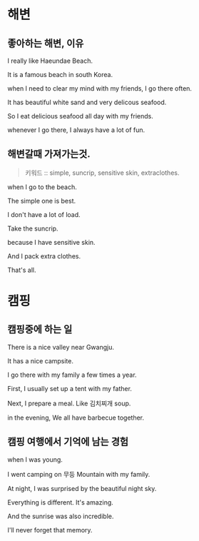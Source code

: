 # 해변

## 좋아하는 해변, 이유

I really like Haeundae Beach.

It is a famous beach in south Korea.

when I need to clear my mind with my friends, I go there often.

It has beautiful white sand and very delicous seafood.

So I eat delicious seafood all day with my friends.

whenever I go there, I always have a lot of fun.


## 해변갈때 가져가는것.

> 키워드 :: simple, suncrip, sensitive skin, extraclothes.

when I go to the beach.

The simple one is best.

I don't have a lot of load.

Take the suncrip.

because I have sensitive skin.

And I pack extra clothes.

That's all.


# 캠핑

## 캠핑중에 하는 일

There is a nice valley near Gwangju.

It has a nice campsite.

I go there with my family a few times a year.

First, I usually set up a tent with my father.

Next, I prepare a meal. Like 김치찌개 soup.

in the evening, We all have barbecue together.

## 캠핑 여행에서 기억에 남는 경험

when I was young.

I went camping on 무등 Mountain with my family.

At night, I was surprised by the beautiful night sky.

Everything is different. It's amazing.

And the sunrise was also incredible.

I'll never forget that memory.
